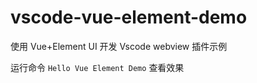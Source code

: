 # vscode-vue-element-demo

使用 Vue+Element UI 开发 Vscode webview 插件示例

运行命令 `Hello Vue Element Demo` 查看效果